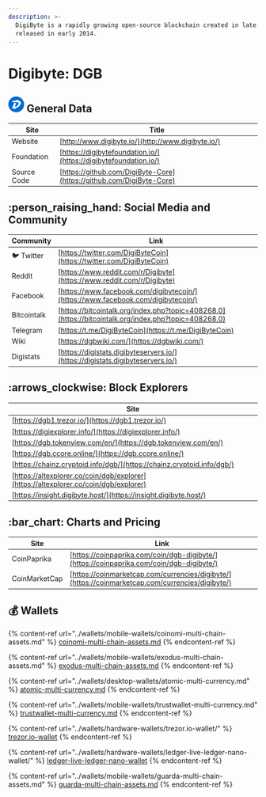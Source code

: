 ```yaml
---
description: >-
  DigiByte is a rapidly growing open-source blockchain created in late 2013 and
  released in early 2014.
---
```


# Digibyte: DGB

## <img src="../.gitbook/assets/dgb.png" alt="" data-size="original"> General Data

| Site        | Title                                                                |
| ----------- | -------------------------------------------------------------------- |
| Website     | [http://www.digibyte.io/](http://www.digibyte.io/)                   |
| Foundation  | [https://digibytefoundation.io/](https://digibytefoundation.io/)     |
| Source Code | [https://github.com/DigiByte-Core](https://github.com/DigiByte-Core) |

## :person\_raising\_hand: Social Media and Community

| Community      | Link                                                                                                 |
| -------------- | ---------------------------------------------------------------------------------------------------- |
| :bird: Twitter | [https://twitter.com/DigiByteCoin](https://twitter.com/DigiByteCoin)                                 |
| Reddit         | [https://www.reddit.com/r/Digibyte](https://www.reddit.com/r/Digibyte)                               |
| Facebook       | [https://www.facebook.com/digibytecoin/](https://www.facebook.com/digibytecoin/)                     |
| Bitcointalk    | [https://bitcointalk.org/index.php?topic=408268.0](https://bitcointalk.org/index.php?topic=408268.0) |
| Telegram       | [https://t.me/DigiByteCoin](https://t.me/DigiByteCoin)                                               |
| Wiki           | [https://dgbwiki.com/](https://dgbwiki.com/)                                                         |
| Digistats      | [https://digistats.digibyteservers.io/](https://digistats.digibyteservers.io/)                       |

## :arrows\_clockwise: Block Explorers

| Site                                                                                 |
| ------------------------------------------------------------------------------------ |
| [https://dgb1.trezor.io/](https://dgb1.trezor.io/)                                   |
| [https://digiexplorer.info/](https://digiexplorer.info/)                             |
| [https://dgb.tokenview.com/en/](https://dgb.tokenview.com/en/)                       |
| [https://dgb.ccore.online/](https://dgb.ccore.online/)                               |
| [https://chainz.cryptoid.info/dgb/](https://chainz.cryptoid.info/dgb/)               |
| [https://altexplorer.co/coin/dgb/explorer](https://altexplorer.co/coin/dgb/explorer) |
| [https://insight.digibyte.host/](https://insight.digibyte.host/)                     |

## :bar\_chart: Charts and Pricing

| Site          | Link                                                                                             |
| ------------- | ------------------------------------------------------------------------------------------------ |
| CoinPaprika   | [https://coinpaprika.com/coin/dgb-digibyte/](https://coinpaprika.com/coin/dgb-digibyte/)         |
| CoinMarketCap | [https://coinmarketcap.com/currencies/digibyte/](https://coinmarketcap.com/currencies/digibyte/) |

## :moneybag: Wallets

{% content-ref url="../wallets/mobile-wallets/coinomi-multi-chain-assets.md" %}
[coinomi-multi-chain-assets.md](../wallets/mobile-wallets/coinomi-multi-chain-assets.md)
{% endcontent-ref %}

{% content-ref url="../wallets/mobile-wallets/exodus-multi-chain-assets.md" %}
[exodus-multi-chain-assets.md](../wallets/mobile-wallets/exodus-multi-chain-assets.md)
{% endcontent-ref %}

{% content-ref url="../wallets/desktop-wallets/atomic-multi-currency.md" %}
[atomic-multi-currency.md](../wallets/desktop-wallets/atomic-multi-currency.md)
{% endcontent-ref %}

{% content-ref url="../wallets/mobile-wallets/trustwallet-multi-currency.md" %}
[trustwallet-multi-currency.md](../wallets/mobile-wallets/trustwallet-multi-currency.md)
{% endcontent-ref %}

{% content-ref url="../wallets/hardware-wallets/trezor.io-wallet/" %}
[trezor.io-wallet](../wallets/hardware-wallets/trezor.io-wallet/)
{% endcontent-ref %}

{% content-ref url="../wallets/hardware-wallets/ledger-live-ledger-nano-wallet/" %}
[ledger-live-ledger-nano-wallet](../wallets/hardware-wallets/ledger-live-ledger-nano-wallet/)
{% endcontent-ref %}

{% content-ref url="../wallets/mobile-wallets/guarda-multi-chain-assets.md" %}
[guarda-multi-chain-assets.md](../wallets/mobile-wallets/guarda-multi-chain-assets.md)
{% endcontent-ref %}
